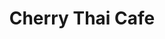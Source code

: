 ---
layout: place
title: "Cherry Thai Cafe"
permalink: /colorado/aurora/cherry-thai-cafe.html
stateAbbr: CO
stateName: Colorado
cityName: Aurora
seo:
  name: "Cherry Thai Cafe"
  type: Restaurant
  links: http://www.cherrythaicafe.com/
description: "Looking for sushi in Aurora, Colorado? Check out Cherry Thai Cafe for a delightful Japanese dining experience. Enjoy a variety of sushi and other dishes in a..."
place_id: ChIJ6xJ1P-CJbIcRBjfsfTfUgsM
photos:
  - name: >-
      places/ChIJ6xJ1P-CJbIcRBjfsfTfUgsM/photos/AeeoHcKdnJrJVORY21gUUn5O_ZtjC5h_5ROsd_0dkGfWWdRhsSVysHpFnZMgr_a9fvkTNEMrnKE6_YRoBhO5S84kREl9caJdurqb2Xa6nQRZ33CZA1xE3EeQkQGVazfmfSh4emfYhSaHxnZpXIj7tOIHeNlS2a7nQLsxNVwzvL8aCEf3Mn-xyQNYORxoZ3q8dnYLwSU0_PfoowqVPbGlLNkR3FDl6rWtDd6H50TnUDwzq1BjnXx1R6EcRNEMAeuniP0hg6fQbRqBCpxLxYS-viMjPuwPx1LOYPG1Tjwxm-X8TXAk0IHdOqy7aHteuEkKlf_NVa_XMFN8v3Ky24ekkzVKgQknXK10finrunmASAi_Gzxg7p4BPP9TWr37mwmCXcEu65UQ7PYr7UVidVirOLya382XbaZeuJbZjQtstWbocVk3ino
    widthPx: 4032
    heightPx: 3024
    authorAttributions:
      - displayName: Jennifer Lonnes
        uri: https://maps.google.com/maps/contrib/117884960576394617586
        photoUri: >-
          https://lh3.googleusercontent.com/a/ACg8ocKCBQR76QdsTie5Ix79_lKEPH-xuGIQtbvzlO38W1vok7xWng=s100-p-k-no-mo
    flagContentUri: >-
      https://www.google.com/local/imagery/report/?cb_client=maps_api_places.places_api&image_key=!1e10!2sCIHM0ogKEICAgICT_vb49QE&hl=en-US
    googleMapsUri: >-
      https://www.google.com/maps/place//data=!3m4!1e2!3m2!1sCIHM0ogKEICAgICT_vb49QE!2e10!4m2!3m1!1s0x876c89e03f7512eb:0xc382d4377dec3706
  - name: >-
      places/ChIJ6xJ1P-CJbIcRBjfsfTfUgsM/photos/AeeoHcLEDYwySSH0ruo3sHQK9gZVonA4bzRgUwNKI2HPGhpz3XTTD4X1k-rChDKJs0AMwzeSjSVLBrPlmhkReaROu5u89UC72JW3BkhL9hKWVv7KJO0hBGTyDQPR4sw6yymzZwP8dDN_CnTcYog_okR4BEj9MeUJuOfZfmGz5JPqlZA1I2E_J4isGkpVRDZNzmplnknpmxjMbc-LjETIBq5m-BGSrbFVbJpmIWDNl_1IKKQqLBy5QaqLbELV8vaE2Q8tUXWCp3qLDmk1NOaoitxdUGlk2C0FOhoi5hy6V5AI7puO0w
    widthPx: 1080
    heightPx: 1080
    authorAttributions:
      - displayName: Cherry Thai Cafe
        uri: https://maps.google.com/maps/contrib/115055343702926470308
        photoUri: >-
          https://lh3.googleusercontent.com/a-/ALV-UjVr4Dn1x4MRnZ86xKz_7ErcZFcof_4m0nJ_Jd3QgUYfUyVoda-z=s100-p-k-no-mo
    flagContentUri: >-
      https://www.google.com/local/imagery/report/?cb_client=maps_api_places.places_api&image_key=!1e10!2sAF1QipMKUGKTXPCTgXA60qBSNjmePFKDtljnlnIImC28&hl=en-US
    googleMapsUri: >-
      https://www.google.com/maps/place//data=!3m4!1e2!3m2!1sAF1QipMKUGKTXPCTgXA60qBSNjmePFKDtljnlnIImC28!2e10!4m2!3m1!1s0x876c89e03f7512eb:0xc382d4377dec3706
  - name: >-
      places/ChIJ6xJ1P-CJbIcRBjfsfTfUgsM/photos/AeeoHcJ7O2YiWlQfTcpb75SSh9Q_NgnO6k4zcHY_19Kyv0CM0DM93kd0ItmcHaRnkHt1L2RfhA0sQ51n95c4mHG-IK44yGbXDuFthd8giL5eount3heRIsOp5vvHvEN6q9pLmImVncLvId9pgOv28ViuMrZ-XSTqelCdA1ZqP4mV6R6UrWivPQoAv6DFLtBCv9730ITfadw7gRlobEnPD72AsdApA3UzQoAPQaTK4qTK5DY7WGppdHIUhJAKuCPWZFtagQ_b-wVIXby7zObkSwp1uJccqyrNohPIZigyeNVnFN3hlA
    widthPx: 1242
    heightPx: 699
    authorAttributions:
      - displayName: Cherry Thai Cafe
        uri: https://maps.google.com/maps/contrib/115055343702926470308
        photoUri: >-
          https://lh3.googleusercontent.com/a-/ALV-UjVr4Dn1x4MRnZ86xKz_7ErcZFcof_4m0nJ_Jd3QgUYfUyVoda-z=s100-p-k-no-mo
    flagContentUri: >-
      https://www.google.com/local/imagery/report/?cb_client=maps_api_places.places_api&image_key=!1e10!2sAF1QipOXmubPjmghW8E_bbEjAuWk0sRZYi9Cz_gcn0ho&hl=en-US
    googleMapsUri: >-
      https://www.google.com/maps/place//data=!3m4!1e2!3m2!1sAF1QipOXmubPjmghW8E_bbEjAuWk0sRZYi9Cz_gcn0ho!2e10!4m2!3m1!1s0x876c89e03f7512eb:0xc382d4377dec3706
  - name: >-
      places/ChIJ6xJ1P-CJbIcRBjfsfTfUgsM/photos/AeeoHcKC_FiQzKeejYzQQWdUOMo7ej9HGpwMwmD5IFWe-xmXyAnaoTRv1TXC2SQlhOR48Z2WQo5il78mayyC91ACX6wNcgUsY6H5OsdiDZAdzWlAAxQMCgSUADPpKfrNuaL9mgaq4AgYQpBLNplNxz9zPotfg8UYR76ZIWfMFts_MmZuJl53m-VElYnW7_eYuNkzUv8cWEwL5TovEzYh98_RAufSeqKp4E50jwJgEH0BNZDT2C682PcxrHaTftGO4CYEGQHFQvtD6Rvj7H4ZndXq93e9yS-EWlfdmaWVFV3lDMD25Qxgcn2xC2mTi7IR15m3TihQdmNLOJeBFfZ4WVKEyy--iS2LAT1GHKR4vTFcVuoATOPajJWRI4t6NpNXHvNFeSd6Yh0-dTYX8Fg1yUnYj6DA03GCaz1tE4ud5gAzyPShZg
    widthPx: 810
    heightPx: 1080
    authorAttributions:
      - displayName: Brigit DeAngelo-Booth
        uri: https://maps.google.com/maps/contrib/102875821096998186612
        photoUri: >-
          https://lh3.googleusercontent.com/a-/ALV-UjV3bABEgI8mmpL7wGg7GEVN9kZXm9k5zFpJWxs8N0thUW5wCc0V=s100-p-k-no-mo
    flagContentUri: >-
      https://www.google.com/local/imagery/report/?cb_client=maps_api_places.places_api&image_key=!1e10!2sCIHM0ogKEICAgIDb1a2WLA&hl=en-US
    googleMapsUri: >-
      https://www.google.com/maps/place//data=!3m4!1e2!3m2!1sCIHM0ogKEICAgIDb1a2WLA!2e10!4m2!3m1!1s0x876c89e03f7512eb:0xc382d4377dec3706
  - name: >-
      places/ChIJ6xJ1P-CJbIcRBjfsfTfUgsM/photos/AeeoHcJCzzcafrvo1IEM8gD62jryB_U8OVW3HTWtnD9fFojZlYgmpAsJ9VfmJgsRerP99NYQi1VtWWMkhGpUId1lnWyAAZplFo1Ge2A5B8vRypDZgJ5GOkKVTpq9b_kBnO4-yBHje1zA4w4pGT7W9tRvekHdU2Vhs61fUH92eMNbtXHH6gPJfbf_dx3DXTNY_FP-1gfTF8cegCdYYMo4BU_Uyj-pKBRwmkfYU4ClBX4flx-XozEyNkfmiT8Pz70RESPFBK1sf-VT47u3Ii2at9dMkhRxmDp387XXhocJkNCQkRQpMw
    widthPx: 1080
    heightPx: 1080
    authorAttributions:
      - displayName: Cherry Thai Cafe
        uri: https://maps.google.com/maps/contrib/115055343702926470308
        photoUri: >-
          https://lh3.googleusercontent.com/a-/ALV-UjVr4Dn1x4MRnZ86xKz_7ErcZFcof_4m0nJ_Jd3QgUYfUyVoda-z=s100-p-k-no-mo
    flagContentUri: >-
      https://www.google.com/local/imagery/report/?cb_client=maps_api_places.places_api&image_key=!1e10!2sAF1QipPNRCrtYLdfY5_vJpb7bWyJQB1cvRH5duGw3lFz&hl=en-US
    googleMapsUri: >-
      https://www.google.com/maps/place//data=!3m4!1e2!3m2!1sAF1QipPNRCrtYLdfY5_vJpb7bWyJQB1cvRH5duGw3lFz!2e10!4m2!3m1!1s0x876c89e03f7512eb:0xc382d4377dec3706
  - name: >-
      places/ChIJ6xJ1P-CJbIcRBjfsfTfUgsM/photos/AeeoHcKdgg0ozr_949Kt6tUQS0x2H9j9iIHfFxejejO0RCKblV1mIWR4GKE5AfQjK1UgX0Hv1d_QZjtja6wfCU2gFbOBiX0MpoBlgQeB3iLozbfmxED2DXhsjQLYlWAjKnGbnKXHFHukoKFKie5uV3221iVEY_ICeJpSzYgSY9Cou2Byje0EOVwh8VlGkTWZF2STTkLDWRcBEUOY3jzOPxH8i6pMA-7oAQ9I22-jWxzwLVaknnX4EUc0MTgz4qR6dFN5kkhbQi2uLTWokMHaea2huoYL6uTT2lC8FepPGTAiLedbuESzdonDK98HfkdyKXb8LPZbiDnQ985rk9EHunwlwsyWKAloplXpbfG3At1ElJbdDLvgATYWkk4qtonQ_iuD-g-SMLeaA3kenH8cEBnsrsI1aFfPVxmUJdF9vDFYNQ1JMgPO
    widthPx: 4000
    heightPx: 3000
    authorAttributions:
      - displayName: Dan and Debbie Y
        uri: https://maps.google.com/maps/contrib/117506266338268896551
        photoUri: >-
          https://lh3.googleusercontent.com/a/ACg8ocJ5ZDFUhSoQ4RjA0xRZIvqyJvTCuP8VO7sSyAESZDqiJpVdx-w=s100-p-k-no-mo
    flagContentUri: >-
      https://www.google.com/local/imagery/report/?cb_client=maps_api_places.places_api&image_key=!1e10!2sCIHM0ogKEICAgIDXxLDF-gE&hl=en-US
    googleMapsUri: >-
      https://www.google.com/maps/place//data=!3m4!1e2!3m2!1sCIHM0ogKEICAgIDXxLDF-gE!2e10!4m2!3m1!1s0x876c89e03f7512eb:0xc382d4377dec3706
  - name: >-
      places/ChIJ6xJ1P-CJbIcRBjfsfTfUgsM/photos/AeeoHcJlTKXaCzLNDsBltVfsMI75dNccWlRkWtM-0ad928M2d1Fn6mTdaqcTr3VgisQIOIXpG81uXs8NhHORHifAKVE2Ytsm4pyy16lMcUaTmcmm1GLTJwzCOxH8sPWDbML2vm3viThYY5uojRj3L9lOXHJFMrilOyImaHawb3lbGS73DIXLrzSVyJAsU7zt5kpp1yKf59QjxJXV06XRiJ2A6RqcN1I3v2JaWc4C1qms_GZKXMWYwxezwwqY1tmJJwuHw_djWKygt15x1SOadbgMPo2VS4WjWfucIDnqBzL7UhbjZJUgu0EE4Cmi-0GANnteECQqK-tW9Ks6EckLO_An4W33EEOgudteMG_SY3Cc_KSZ7VXBNi5IoVyEBReGTucV-20iQhKxxdelxXD8nacuhY3Busbu3kgQmzwAW9ynnG2I54gN
    widthPx: 3024
    heightPx: 4032
    authorAttributions:
      - displayName: Scott and Stacey Kahler
        uri: https://maps.google.com/maps/contrib/112357691673501731768
        photoUri: >-
          https://lh3.googleusercontent.com/a-/ALV-UjVThdDMzPCKnEUrGU69YycahqFnp9SgG_XvnvEMeDXagDzxgOAY=s100-p-k-no-mo
    flagContentUri: >-
      https://www.google.com/local/imagery/report/?cb_client=maps_api_places.places_api&image_key=!1e10!2sCIHM0ogKEICAgIDDvP3PqQE&hl=en-US
    googleMapsUri: >-
      https://www.google.com/maps/place//data=!3m4!1e2!3m2!1sCIHM0ogKEICAgIDDvP3PqQE!2e10!4m2!3m1!1s0x876c89e03f7512eb:0xc382d4377dec3706
  - name: >-
      places/ChIJ6xJ1P-CJbIcRBjfsfTfUgsM/photos/AeeoHcLzfhDIJ1J-f_PHp0dTmxO3cDcuthv0p_geNRuSMPbP5TB5OfqJ6ge3PbTbyJWo9qW1WBmGAVVfUjNGBngix7nYlRGFdl52JmGNV0L80q0yfN8btDvFu8xhkIp5z3o3qjm9n8i4p3SSYYIDRnUVG-EEKll47YxIYcKVafpBeeQpF2ssYTGh2UyBsvPV2JrUGKh5BOSMOaW_dFu_-zFeb1Mn-KnxXhalP0ckq7HCdekUIqgBluflhcXAK3vLovykMPd0RG0_ZbmKkMIDoIa3jqU38OqinHMBFnIeuKZHtZKNsrRsSBKsiihvhNtnLTiydIgaxhLBXfPoKMzY2nqK_l2ZoIAYkNpaUc8vyDaQWC3SU9AEyl8XzOyglDNfEv0O-ipezWrNzFIbdctDQMNrRjV_suqT1H2L_LT46i42ziEk_fs
    widthPx: 1200
    heightPx: 1304
    authorAttributions:
      - displayName: Krzysztof Budryk
        uri: https://maps.google.com/maps/contrib/117355777940517236323
        photoUri: >-
          https://lh3.googleusercontent.com/a/ACg8ocLsQoOZbLM7UoypKB-37RTZD-2CZBIN7wzz66iDifKhz4ZQbA=s100-p-k-no-mo
    flagContentUri: >-
      https://www.google.com/local/imagery/report/?cb_client=maps_api_places.places_api&image_key=!1e10!2sCIHM0ogKEICAgMCw9NjyuQE&hl=en-US
    googleMapsUri: >-
      https://www.google.com/maps/place//data=!3m4!1e2!3m2!1sCIHM0ogKEICAgMCw9NjyuQE!2e10!4m2!3m1!1s0x876c89e03f7512eb:0xc382d4377dec3706
  - name: >-
      places/ChIJ6xJ1P-CJbIcRBjfsfTfUgsM/photos/AeeoHcJ6C-LeJ6emi3BqGAhcI4qOV4GEcJDrETj39qOCN8dMqHnfr8o5_VETDJl6vWS2B_WEgdkM8Ua9iMby7mFHQGJHSwBk1BgqeA3ce6IuKAL5DwhKzH96rmBY743a5VKZlDVpz8T5KUi7huxTdfYiZgLMOv6WslaFnh9T5E3oIbn52rw-b4aQSQl2N88tNrqX6iSIZmWJqCMcdVXUMRjiRha6gcqDRHiPPCrs5Fpjdz8GvyLTBkOrufGgMB31zJDAlF8bqKcUTVNWhgcWCQbPQPpFCBbS1hfUnfWxbm71UNsFcDapXajddaRexKPqVZ5hYWD0Jf8lYHJjHa-t6e6hTVCnJYp7TGWcPXngYLxsZC942Fk_dz4IQ2aqrFA4VxuZga7xNFUxDNNUW9ViLw7DnvwsHtfuw7EaS9tCW8pbBI4oyI2x
    widthPx: 4624
    heightPx: 3472
    authorAttributions:
      - displayName: Cam
        uri: https://maps.google.com/maps/contrib/102597564994576202068
        photoUri: >-
          https://lh3.googleusercontent.com/a-/ALV-UjU8cvMGDBrweVoSZrXvSd5azBV6C3_quihibiEyc7puwuC1SBhDhQ=s100-p-k-no-mo
    flagContentUri: >-
      https://www.google.com/local/imagery/report/?cb_client=maps_api_places.places_api&image_key=!1e10!2sCIHM0ogKEICAgICTrMKq1AE&hl=en-US
    googleMapsUri: >-
      https://www.google.com/maps/place//data=!3m4!1e2!3m2!1sCIHM0ogKEICAgICTrMKq1AE!2e10!4m2!3m1!1s0x876c89e03f7512eb:0xc382d4377dec3706
  - name: >-
      places/ChIJ6xJ1P-CJbIcRBjfsfTfUgsM/photos/AeeoHcIxFZYPIAFiLV6-4_p5qcWmVSqv6fyld8qbluYPHuPhLGSBP8CxfMh-IIOM-gwSsSK-gA6seFEPUt9_f3ocAWqojir9TX5R4gEioMKSJ22Rmd1GiP0bhSYyc3QU5AdqVv_dsGm9RC7upxVPjcBOxnE3eJKkA9lgCQrtbCvLyTFzauZzUn92JCqvyi2ZQsyu8erELP14J-SUnjp66pDk0PBzSvK6BvJQiTQjsqyxi_PvI4f14SxHt-KrKzK72Gc5ej6Y5Tr248VUSks3CrFSh38T-ClwW3o1YSEgAh14mODUvi-ReFKlZMjEuU3bIsuSUxcx7t-_r-3x9jswibWsRjCx8_1Zuuem9CLXZ8cTwiujsvxBPq6Ul8lZfeS4eSHaT7LFBE2uOXmdPIg8vcfDnRGPak0RG4Tkqc-sxbO_X212gC8
    widthPx: 4000
    heightPx: 2252
    authorAttributions:
      - displayName: eMJay
        uri: https://maps.google.com/maps/contrib/102582418609985253120
        photoUri: >-
          https://lh3.googleusercontent.com/a-/ALV-UjV7EfAGFY7qRsnuAkJ3S-uIC2Pd0B0UCpnek2d_qZOQ-Ty5MJD_HQ=s100-p-k-no-mo
    flagContentUri: >-
      https://www.google.com/local/imagery/report/?cb_client=maps_api_places.places_api&image_key=!1e10!2sCIHM0ogKEICAgICZ87G3_AE&hl=en-US
    googleMapsUri: >-
      https://www.google.com/maps/place//data=!3m4!1e2!3m2!1sCIHM0ogKEICAgICZ87G3_AE!2e10!4m2!3m1!1s0x876c89e03f7512eb:0xc382d4377dec3706
address: 13710 E Quincy Ave, Aurora, CO 80015, USA
street: 13710 E Quincy Ave
city: Aurora
state: CO
zip: '80015'
country: USA
neighborhood: null
latitude: '39.637362'
longitude: '-104.828362'
accessibility_options:
  wheelchairAccessibleParking: true
  wheelchairAccessibleEntrance: true
  wheelchairAccessibleRestroom: true
  wheelchairAccessibleSeating: true
business_status: OPERATIONAL
name: Cherry Thai Cafe
google_maps_links:
  directionsUri: >-
    https://www.google.com/maps/dir//''/data=!4m7!4m6!1m1!4e2!1m2!1m1!1s0x876c89e03f7512eb:0xc382d4377dec3706!3e0
  placeUri: https://maps.google.com/?cid=14088055919169255174
  writeAReviewUri: >-
    https://www.google.com/maps/place//data=!4m3!3m2!1s0x876c89e03f7512eb:0xc382d4377dec3706!12e1
  reviewsUri: >-
    https://www.google.com/maps/place//data=!4m4!3m3!1s0x876c89e03f7512eb:0xc382d4377dec3706!9m1!1b1
  photosUri: >-
    https://www.google.com/maps/place//data=!4m3!3m2!1s0x876c89e03f7512eb:0xc382d4377dec3706!10e5
primary_type: Thai Restaurant
opening_hours:
  regular: null
  current: null
secondary_opening_hours:
  regular:
    weekdayDescriptions: null
    type: null
  current:
    weekdayDescriptions: null
    type: null
phone: (303) 693-0825
price_level: PRICE_LEVEL_INEXPENSIVE
price_range: $10 &ndash; $20
rating: '4.3'
rating_count: 410
website: http://www.cherrythaicafe.com/
reviews: null
parking_options: null
payment_options: null
allow_dogs: null
curbside_pickup: null
delivery: null
dine_in: null
good_for_children: null
good_for_groups: null
good_for_sports: null
live_music: null
menu_for_children: null
outdoor_seating: null
reservable: null
restroom: null
serves_beer: null
serves_breakfast: null
serves_brunch: null
serves_cocktails: null
serves_coffee: null
serves_dinner: null
serves_dessert: null
serves_lunch: null
serves_vegetarian_food: null
serves_wine: null
takeout: null
summary: null

---